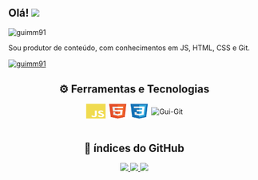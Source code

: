 ## Olá! <img src="https://media.giphy.com/media/hvRJCLFzcasrR4ia7z/giphy.gif" width="25px">

<p align="left"> <img src="https://komarev.com/ghpvc/?username=guimm91&label=Profile%20views&color=0e75b6&style=flat" alt="guimm91" />
  
Sou produtor de conteúdo, com conhecimentos em JS, HTML, CSS e Git.
  
<p><a href="https://www.linkedin.com/in/guilherme-marques-mesquita-39bb44233/" target="_blank"><img align="center" src="https://www.vectorlogo.zone/logos/linkedin/linkedin-ar21.svg" alt="guimm91"/></a></p>
  

<div style="display: inline_block" align="center">
  <h2>⚙️ Ferramentas e Tecnologias</h2>
  <img align="center" alt="Gui-Js" title="Javascript" height="30" width="40" src="https://raw.githubusercontent.com/devicons/devicon/master/icons/javascript/javascript-plain.svg">
  <img align="center" alt="Gui-HTML" title="HTML" height="30" width="40" src="https://raw.githubusercontent.com/devicons/devicon/master/icons/html5/html5-original.svg">
  <img align="center" alt="Gui-CSS" title="CSS" height="30" width="40" src="https://raw.githubusercontent.com/devicons/devicon/master/icons/css3/css3-original.svg"> 
  <img align="center" alt="Gui-Git" title="Git" width="30" height="30" src="https://www.vectorlogo.zone/logos/git-scm/git-scm-icon.svg">
</div>


<div align="center"></br>  
  <h2>🚩 índices do GitHub</h2>
  <a href="https://github.com/guimm91">
  <img height="150em" src="https://github-readme-stats.vercel.app/api?username=guimm91&show_icons=true&include_all_commits=true&count_private=true"/>
  <img height="150em" src="https://github-readme-stats.vercel.app/api/top-langs/?username=guimm91&layout=compact&langs_count=16"/>    
  <img height="150em" src="https://github-readme-streak-stats.herokuapp.com/?user=guimm91">
</div>
